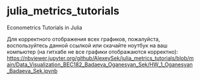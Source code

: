 # julia_metrics_tutorials
Econometrics Tutorials in Julia

Для корректного отображения всех графиков, пожалуйста, воспользуйтесь данной ссылкой или скачайте ноутбук на ваш компьютер (на гитхабе не все графики отображаются корректно):
https://nbviewer.jupyter.org/github/AlexeySek/julia_metrics_tutorials/blob/main/Data_Visualization_BEC182_Badaeva_Oganesyan_Sek/HW_1_Oganesyan_Badaeva_Sek.ipynb
